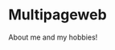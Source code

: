 # Multipageweb
<!DOCTYPE html>
<html lang="en">
<head>
    <link rel="stylesheet" href="mystyle.css">
    <title>Title</title> About me and my hobbies!
    <style>

    </style>
</head>
<body>
    <h1 style="background-color:rgb(0, 142, 54)">This is a heading</h1>
    <p>This is a paragraph. My name is Hamzah, and I am 14 years old. I am in acs amman and I like to play football. </p>
    <p>Click <a href="https://www.realmadrid.com/en">here</a> to visit Real Madrid website.</p>
    <h2> Thank you for paying attention to my website, I am a beginner at this and I am trying my best to do good.</h2>

</body>
</html>
